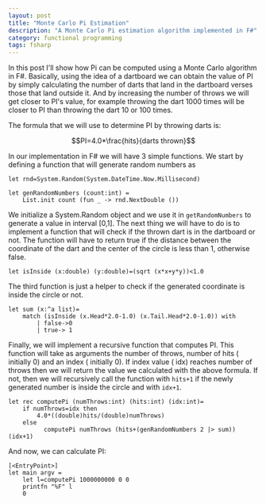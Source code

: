 ```yaml
---
layout: post
title: "Monte Carlo Pi Estimation"
description: "A Monte Carlo Pi estimation algorithm implemented in F#"
category: functional programming
tags: fsharp 
---
```


In this post I'll show how Pi can be computed using a Monte Carlo algorithm in F#. Basically, using the idea of a dartboard we can obtain the value of PI by simply 
calculating the number of darts that land in the dartboard verses those that land outside it. And by increasing the number of throws we will get closer to PI's value, for example
throwing the dart 1000 times will be closer to PI than throwing the dart 10 or 100 times. 
<!--more-->
The formula that we will use to determine PI by throwing darts is:

$$PI=4.0*\frac{hits}{darts thrown}$$

In our implementation in F# we will have 3 simple functions. We start by defining a function that will generate random numbers as 

```f#
let rnd=System.Random(System.DateTime.Now.Millisecond)

let genRandomNumbers (count:int) =
    List.init count (fun _ -> rnd.NextDouble ())
```
We initialize a System.Random object and we use it in `getRandomNumbers` to generate a value in interval [0,1]. The next thing we will have to do is to implement a 
function that will check if the thrown dart is in the dartboard or not. The function will have to return true if the distance between the coordinate of the dart and the center
of the circle is less than 1, otherwise false.

```f#
let isInside (x:double) (y:double)=(sqrt (x*x+y*y))<1.0
```

The third function is just a helper to check if the generated coordinate is inside the circle or not.

```f#
let sum (x:^a list)=
    match (isInside (x.Head*2.0-1.0) (x.Tail.Head*2.0-1.0)) with
        | false->0
        | true-> 1
```

Finally, we will implement a recursive function that computes PI. This function will take as arguments the number of throws, number of hits ( initially 0) and an 
index ( initially 0). If index value ( idx) reaches number of throws then we will return the value we calculated with the above formula. If not, then we will
recursively call the function with `hits+1` if the newly generated number is inside the circle and with `idx+1`.


```f#
let rec computePi (numThrows:int) (hits:int) (idx:int)=
    if numThrows=idx then
        4.0*((double)hits/(double)numThrows)
    else
          computePi numThrows (hits+(genRandomNumbers 2 |> sum)) (idx+1) 
```

And now, we can calculate PI:

```f#
[<EntryPoint>]
let main argv = 
    let l=computePi 1000000000 0 0
    printfn "%F" l
    0
```
